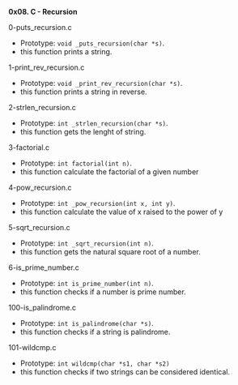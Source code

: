 **0x08. C - Recursion**  

0-puts_recursion.c  
* Prototype: `void _puts_recursion(char *s)`.
* this function prints a string.

1-print_rev_recursion.c  
* Prototype: `void _print_rev_recursion(char *s)`.
* this function prints a string in reverse.

2-strlen_recursion.c  
* Prototype: `int _strlen_recursion(char *s)`.
* this function gets the lenght of string.

3-factorial.c  
* Prototype: `int factorial(int n)`.
* this function calculate the factorial of a given number

4-pow_recursion.c  
* Prototype: `int _pow_recursion(int x, int y)`.
* this function calculate the value of x raised to the power of y

5-sqrt_recursion.c  
* Prototype: `int _sqrt_recursion(int n)`.
* this function gets the natural square root of a number.

6-is_prime_number.c  
* Prototype: `int is_prime_number(int n)`.
* this function checks if a number is prime number.

100-is_palindrome.c  
* Prototype: `int is_palindrome(char *s)`.
* this function checks if a string is palindrome.

101-wildcmp.c  
* Prototype: `int wildcmp(char *s1, char *s2)`
* this function checks if two strings can be considered identical.

